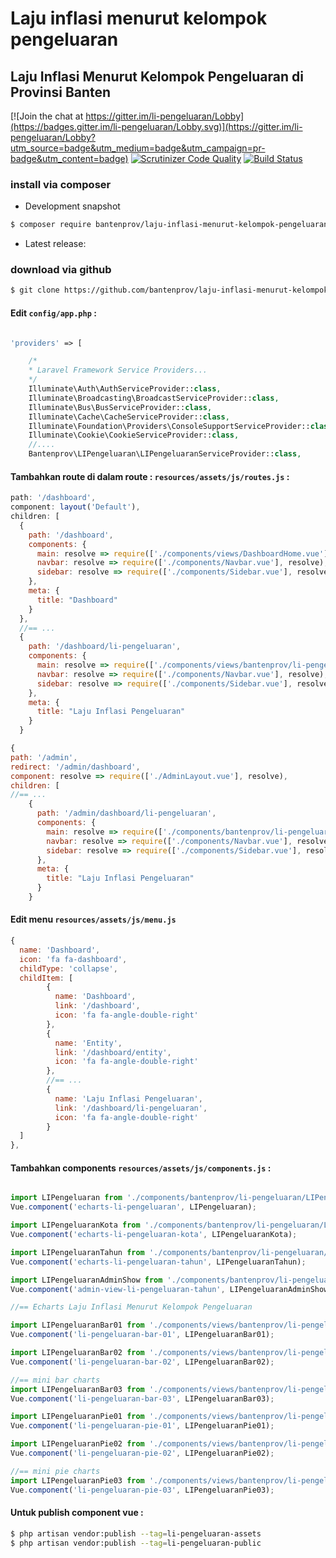 # Laju inflasi menurut kelompok pengeluaran

## Laju Inflasi Menurut Kelompok Pengeluaran di Provinsi Banten

[![Join the chat at https://gitter.im/li-pengeluaran/Lobby](https://badges.gitter.im/li-pengeluaran/Lobby.svg)](https://gitter.im/li-pengeluaran/Lobby?utm_source=badge&utm_medium=badge&utm_campaign=pr-badge&utm_content=badge)
[![Scrutinizer Code Quality](https://scrutinizer-ci.com/g/bantenprov/li-pengeluaran/badges/quality-score.png?b=master)](https://scrutinizer-ci.com/g/bantenprov/li-pengeluaran/?branch=master)
[![Build Status](https://scrutinizer-ci.com/g/bantenprov/li-pengeluaran/badges/build.png?b=master)](https://scrutinizer-ci.com/g/bantenprov/li-pengeluaran/build-status/master)

### install via composer

- Development snapshot
```bash
$ composer require bantenprov/laju-inflasi-menurut-kelompok-pengeluaran:dev-master
```
- Latest release:

### download via github

~~~bash
$ git clone https://github.com/bantenprov/laju-inflasi-menurut-kelompok-pengeluaran.git
~~~

#### Edit `config/app.php` :
```php

'providers' => [

    /*
    * Laravel Framework Service Providers...
    */
    Illuminate\Auth\AuthServiceProvider::class,
    Illuminate\Broadcasting\BroadcastServiceProvider::class,
    Illuminate\Bus\BusServiceProvider::class,
    Illuminate\Cache\CacheServiceProvider::class,
    Illuminate\Foundation\Providers\ConsoleSupportServiceProvider::class,
    Illuminate\Cookie\CookieServiceProvider::class,
    //....
    Bantenprov\LIPengeluaran\LIPengeluaranServiceProvider::class,

```
#### Tambahkan route di dalam route : `resources/assets/js/routes.js` :

```javascript
path: '/dashboard',
component: layout('Default'),
children: [
  {
    path: '/dashboard',
    components: {
      main: resolve => require(['./components/views/DashboardHome.vue'], resolve),
      navbar: resolve => require(['./components/Navbar.vue'], resolve),
      sidebar: resolve => require(['./components/Sidebar.vue'], resolve)
    },
    meta: {
      title: "Dashboard"
    }
  },
  //== ...
  {
    path: '/dashboard/li-pengeluaran',
    components: {
      main: resolve => require(['./components/views/bantenprov/li-pengeluaran/DashboardLIPengeluaran.vue'], resolve),
      navbar: resolve => require(['./components/Navbar.vue'], resolve),
      sidebar: resolve => require(['./components/Sidebar.vue'], resolve)
    },
    meta: {
      title: "Laju Inflasi Pengeluaran"
    }
  }
```

```javascript
{
path: '/admin',
redirect: '/admin/dashboard',
component: resolve => require(['./AdminLayout.vue'], resolve),
children: [
//== ...
    {
      path: '/admin/dashboard/li-pengeluaran',
      components: {
        main: resolve => require(['./components/bantenprov/li-pengeluaran/LIPengeluaranAdmin.show.vue'], resolve),
        navbar: resolve => require(['./components/Navbar.vue'], resolve),
        sidebar: resolve => require(['./components/Sidebar.vue'], resolve)
      },
      meta: {
        title: "Laju Inflasi Pengeluaran"
      }
    }

```
#### Edit menu `resources/assets/js/menu.js`

```javascript
{
  name: 'Dashboard',
  icon: 'fa fa-dashboard',
  childType: 'collapse',
  childItem: [
        {
          name: 'Dashboard',
          link: '/dashboard',
          icon: 'fa fa-angle-double-right'
        },
        {
          name: 'Entity',
          link: '/dashboard/entity',
          icon: 'fa fa-angle-double-right'
        },
        //== ...
        {
          name: 'Laju Inflasi Pengeluaran',
          link: '/dashboard/li-pengeluaran',
          icon: 'fa fa-angle-double-right'
        }
  ]
},

```

#### Tambahkan components `resources/assets/js/components.js` :

```javascript

import LIPengeluaran from './components/bantenprov/li-pengeluaran/LIPengeluaran.chart.vue';
Vue.component('echarts-li-pengeluaran', LIPengeluaran);

import LIPengeluaranKota from './components/bantenprov/li-pengeluaran/LIPengeluaranKota.chart.vue';
Vue.component('echarts-li-pengeluaran-kota', LIPengeluaranKota);

import LIPengeluaranTahun from './components/bantenprov/li-pengeluaran/LIPengeluaranTahun.chart.vue';
Vue.component('echarts-li-pengeluaran-tahun', LIPengeluaranTahun);

import LIPengeluaranAdminShow from './components/bantenprov/li-pengeluaran/LIPengeluaranAdmin.show.vue';
Vue.component('admin-view-li-pengeluaran-tahun', LIPengeluaranAdminShow);

//== Echarts Laju Inflasi Menurut Kelompok Pengeluaran

import LIPengeluaranBar01 from './components/views/bantenprov/li-pengeluaran/LIPengeluaranBar01.vue';
Vue.component('li-pengeluaran-bar-01', LIPengeluaranBar01);

import LIPengeluaranBar02 from './components/views/bantenprov/li-pengeluaran/LIPengeluaranBar02.vue';
Vue.component('li-pengeluaran-bar-02', LIPengeluaranBar02);

//== mini bar charts
import LIPengeluaranBar03 from './components/views/bantenprov/li-pengeluaran/LIPengeluaranBar03.vue';
Vue.component('li-pengeluaran-bar-03', LIPengeluaranBar03);

import LIPengeluaranPie01 from './components/views/bantenprov/li-pengeluaran/LIPengeluaranPie01.vue';
Vue.component('li-pengeluaran-pie-01', LIPengeluaranPie01);

import LIPengeluaranPie02 from './components/views/bantenprov/li-pengeluaran/LIPengeluaranPie02.vue';
Vue.component('li-pengeluaran-pie-02', LIPengeluaranPie02);

//== mini pie charts
import LIPengeluaranPie03 from './components/views/bantenprov/li-pengeluaran/LIPengeluaranPie03.vue';
Vue.component('li-pengeluaran-pie-03', LIPengeluaranPie03);
```

#### Untuk publish component vue :

```bash
$ php artisan vendor:publish --tag=li-pengeluaran-assets
$ php artisan vendor:publish --tag=li-pengeluaran-public
```
